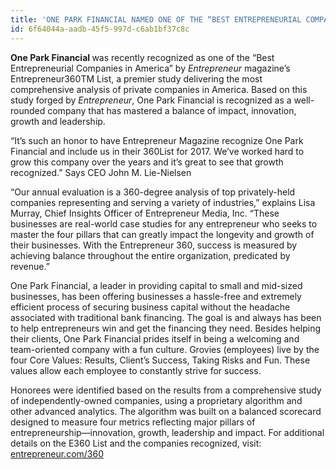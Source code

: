 ```yaml
---
title: 'ONE PARK FINANCIAL NAMED ONE OF THE “BEST ENTREPRENEURIAL COMPANIES IN  AMERICA” BY ENTREPRENEUR MAGAZINE’S 2017 ENTREPRENEUR360 LIST'
id: 6f64044a-aadb-45f5-997d-c6ab1bf37c8c
---
```

<strong>One Park Financial </strong>was recently recognized as one of the “Best Entrepreneurial Companies in America” by <em>Entrepreneur </em>magazine’s Entrepreneur360TM List, a premier study delivering the most comprehensive analysis of private companies in America. Based on this study forged by <em>Entrepreneur</em>, One Park Financial is recognized as a well-rounded company that has mastered a balance of impact, innovation, growth and leadership.

“It’s such an honor to have Entrepreneur Magazine recognize One Park Financial and include us in their 360List for 2017. We’ve worked hard to grow this company over the years and it’s great to see that growth recognized.” Says CEO John M. Lie-Nielsen

“Our annual evaluation is a 360-degree analysis of top privately-held companies representing and serving a variety of industries,” explains Lisa Murray, Chief Insights Officer of Entrepreneur Media, Inc. “These businesses are real-world case studies for any entrepreneur who seeks to master the four pillars that can greatly impact the longevity and growth of their businesses. With the Entrepreneur 360, success is measured by achieving balance throughout the entire organization, predicated by revenue.”

One Park Financial, a leader in providing capital to small and mid-sized businesses, has been offering businesses a hassle-free and extremely efficient process of securing business capital without the headache associated with traditional bank financing. The goal is and always has been to help entrepreneurs win and get the financing they need. Besides helping their clients, One Park Financial prides itself in being a welcoming and team-oriented company with a fun culture. Grovies (employees) live by the four Core Values: Results, Client’s Success, Taking Risks and Fun. These values allow each employee to constantly strive for success.

Honorees were identified based on the results from a comprehensive study of independently-owned companies, using a proprietary algorithm and other advanced analytics. The algorithm was built on a balanced scorecard designed to measure four metrics reflecting major pillars of entrepreneurship—innovation, growth, leadership and impact. For additional details on the E360 List and the companies recognized, visit: <a href="http://entrepreneur.com/360">entrepreneur.com/360</a>